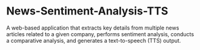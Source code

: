 # News-Sentiment-Analysis-TTS
A web-based application that extracts key details from multiple news articles related to a given company, performs sentiment analysis, conducts a comparative analysis, and generates a text-to-speech (TTS) output.
